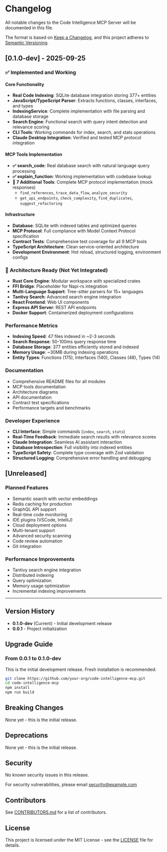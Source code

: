 # Changelog

All notable changes to the Code Intelligence MCP Server will be documented in this file.

The format is based on [Keep a Changelog](https://keepachangelog.com/en/1.1.0/),
and this project adheres to [Semantic Versioning](https://semver.org/spec/v2.0.0.html).

## [0.1.0-dev] - 2025-09-25

### ✅ **Implemented and Working**

#### Core Functionality
- **Real Code Indexing**: SQLite database integration storing 377+ entities
- **JavaScript/TypeScript Parser**: Extracts functions, classes, interfaces, and types
- **IndexingService**: Complete implementation with file parsing and database storage
- **Search Engine**: Functional search with query intent detection and relevance scoring
- **CLI Tools**: Working commands for index, search, and stats operations
- **Claude Desktop Integration**: Verified and tested MCP protocol integration

#### MCP Tools Implementation
- **✅ search_code**: Real database search with natural language query processing
- **✅ explain_function**: Working implementation with codebase lookup
- **🔧 7 Additional Tools**: Complete MCP protocol implementation (mock responses)
  - `find_references`, `trace_data_flow`, `analyze_security`
  - `get_api_endpoints`, `check_complexity`, `find_duplicates`, `suggest_refactoring`

#### Infrastructure
- **Database**: SQLite with indexed tables and optimized queries
- **MCP Protocol**: Full compliance with Model Context Protocol specification
- **Contract Tests**: Comprehensive test coverage for all 9 MCP tools
- **TypeScript Architecture**: Clean service-oriented architecture
- **Development Environment**: Hot reload, structured logging, environment configs

### 🚧 **Architecture Ready (Not Yet Integrated)**
- **Rust Core Engine**: Modular workspace with specialized crates
- **FFI Bridge**: Placeholder for Napi-rs integration
- **Multi-Language Support**: Tree-sitter parsers for 15+ languages
- **Tantivy Search**: Advanced search engine integration
- **React Frontend**: Web UI components
- **Express API Server**: REST API endpoints
- **Docker Support**: Containerized deployment configurations

### Performance Metrics
- **Indexing Speed**: 47 files indexed in ~2-3 seconds
- **Search Response**: 50-100ms query response time
- **Database Storage**: 377 entities efficiently stored and indexed
- **Memory Usage**: ~30MB during indexing operations
- **Entity Types**: Functions (175), Interfaces (140), Classes (48), Types (14)

### Documentation
- Comprehensive README files for all modules
- MCP tools documentation
- Architecture diagrams
- API documentation
- Contract test specifications
- Performance targets and benchmarks

### Developer Experience
- **CLI Interface**: Simple commands (`index`, `search`, `stats`)
- **Real-Time Feedback**: Immediate search results with relevance scores
- **Claude Integration**: Seamless AI assistant interaction
- **Database Introspection**: Full visibility into indexed entities
- **TypeScript Safety**: Complete type coverage with Zod validation
- **Structured Logging**: Comprehensive error handling and debugging

## [Unreleased]

### Planned Features
- Semantic search with vector embeddings
- Redis caching for production
- GraphQL API support
- Real-time code monitoring
- IDE plugins (VSCode, IntelliJ)
- Cloud deployment options
- Multi-tenant support
- Advanced security scanning
- Code review automation
- Git integration

### Performance Improvements
- Tantivy search engine integration
- Distributed indexing
- Query optimization
- Memory usage optimization
- Incremental indexing improvements

---

## Version History

- **0.1.0-dev** (Current) - Initial development release
- **0.0.1** - Project initialization

## Upgrade Guide

### From 0.0.1 to 0.1.0-dev

This is the initial development release. Fresh installation is recommended:

```bash
git clone https://github.com/your-org/code-intelligence-mcp.git
cd code-intelligence-mcp
npm install
npm run build
```

## Breaking Changes

None yet - this is the initial release.

## Deprecations

None yet - this is the initial release.

## Security

No known security issues in this release.

For security vulnerabilities, please email security@example.com

## Contributors

See [CONTRIBUTORS.md](CONTRIBUTORS.md) for a list of contributors.

## License

This project is licensed under the MIT License - see the [LICENSE](LICENSE) file for details.